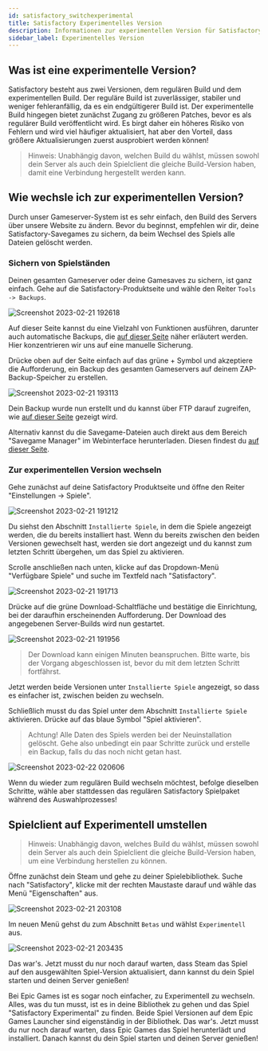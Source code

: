 ```yaml
---
id: satisfactory_switchexperimental
title: Satisfactory Experimentelles Version
description: Informationen zur experimentellen Version für Satisfactory von ZAP-Hosting - ZAP-Hosting.com Dokumentationen
sidebar_label: Experimentelles Version
---
```


## Was ist eine experimentelle Version?
Satisfactory besteht aus zwei Versionen, dem regulären Build und dem experimentellen Build. Der reguläre Build ist zuverlässiger, stabiler und weniger fehleranfällig, da es ein endgültigerer Build ist. Der experimentelle Build hingegen bietet zunächst Zugang zu größeren Patches, bevor es als regulärer Build veröffentlicht wird. Es birgt daher ein höheres Risiko von Fehlern und wird viel häufiger aktualisiert, hat aber den Vorteil, dass größere Aktualisierungen zuerst ausprobiert werden können!

> Hinweis: Unabhängig davon, welchen Build du wählst, müssen sowohl dein Server als auch dein Spielclient die gleiche Build-Version haben, damit eine Verbindung hergestellt werden kann.

## Wie wechsle ich zur experimentellen Version?
Durch unser Gameserver-System ist es sehr einfach, den Build des Servers über unsere Website zu ändern. Bevor du beginnst, empfehlen wir dir, deine Satisfactory-Savegames zu sichern, da beim Wechsel des Spiels alle Dateien gelöscht werden.

### Sichern von Spielständen
Deinen gesamten Gameserver oder deine Gamesaves zu sichern, ist ganz einfach. Gehe auf die Satisfactory-Produktseite und wähle den Reiter `Tools -> Backups`.

![Screenshot 2023-02-21 192618](https://user-images.githubusercontent.com/42719082/220439833-3b8f24d4-75bd-42f2-84a5-df59206497e4.png)

Auf dieser Seite kannst du eine Vielzahl von Funktionen ausführen, darunter auch automatische Backups, die [auf dieser Seite](https://zap-hosting.com/guides/docs/en/gameserver_backups/) näher erläutert werden. Hier konzentrieren wir uns auf eine manuelle Sicherung.

Drücke oben auf der Seite einfach auf das grüne + Symbol und akzeptiere die Aufforderung, ein Backup des gesamten Gameservers auf deinem ZAP-Backup-Speicher zu erstellen.

![Screenshot 2023-02-21 193113](https://user-images.githubusercontent.com/42719082/220440713-4f7acd14-3b9f-4f2b-a03d-72b8b1a9ec2d.png)

Dein Backup wurde nun erstellt und du kannst über FTP darauf zugreifen, wie [auf dieser Seite](gameserver_ftpaccess.md) gezeigt wird.

Alternativ kannst du die Savegame-Dateien auch direkt aus dem Bereich "Savegame Manager" im Webinterface herunterladen. Diesen findest du [auf dieser Seite](satisfactory_savegame.md).

### Zur experimentellen Version wechseln
Gehe zunächst auf deine Satisfactory Produktseite und öffne den Reiter "Einstellungen -> Spiele".

![Screenshot 2023-02-21 191212](https://user-images.githubusercontent.com/42719082/220437310-bb85b189-e599-401d-a30c-35232ce0b46b.png)

Du siehst den Abschnitt `Installierte Spiele`, in dem die Spiele angezeigt werden, die du bereits installiert hast. Wenn du bereits zwischen den beiden Versionen gewechselt hast, werden sie dort angezeigt und du kannst zum letzten Schritt übergehen, um das Spiel zu aktivieren.

Scrolle anschließen nach unten, klicke auf das Dropdown-Menü "Verfügbare Spiele" und suche im Textfeld nach "Satisfactory".

![Screenshot 2023-02-21 191713](https://user-images.githubusercontent.com/42719082/220438422-c1f512c0-a0c3-4940-8423-0155b1692875.png)

Drücke auf die grüne Download-Schaltfläche und bestätige die Einrichtung, bei der daraufhin erscheinenden Aufforderung. Der Download des angegebenen Server-Builds wird nun gestartet.

![Screenshot 2023-02-21 191956](https://user-images.githubusercontent.com/42719082/220438714-8dc8ccb2-24f1-4a12-86da-112edb58277d.png)

>Der Download kann einigen Minuten beanspruchen. Bitte warte, bis der Vorgang abgeschlossen ist, bevor du mit dem letzten Schritt fortfährst.

Jetzt werden beide Versionen unter `Installierte Spiele` angezeigt, so dass es einfacher ist, zwischen beiden zu wechseln.

Schließlich musst du das Spiel unter dem Abschnitt `Installierte Spiele` aktivieren. Drücke auf das blaue Symbol "Spiel aktivieren".

> Achtung! Alle Daten des Spiels werden bei der Neuinstallation gelöscht. Gehe also unbedingt ein paar Schritte zurück und erstelle ein Backup, falls du das noch nicht getan hast.

![Screenshot 2023-02-22 020606](https://user-images.githubusercontent.com/42719082/220502401-4738e1b7-e083-40e4-88f8-8e5e044f3270.png)

Wenn du wieder zum regulären Build wechseln möchtest, befolge dieselben Schritte, wähle aber stattdessen das regulären Satisfactory Spielpaket während des Auswahlprozesses!

## Spielclient auf Experimentell umstellen
> Hinweis: Unabhängig davon, welches Build du wählst, müssen sowohl dein Server als auch dein Spielclient die gleiche Build-Version haben, um eine Verbindung herstellen zu können.

<!--DOCUSAURUS_CODE_TABS-->

<!--Steam Version-->
Öffne zunächst dein Steam und gehe zu deiner Spielebibliothek. Suche nach "Satisfactory", klicke mit der rechten Maustaste darauf und wähle das Menü "Eigenschaften" aus.

![Screenshot 2023-02-21 203108](https://user-images.githubusercontent.com/42719082/220451989-b90762b7-0b13-4374-82e6-af24d3da321a.png)

Im neuen Menü gehst du zum Abschnitt `Betas` und wählst `Experimentell` aus.

![Screenshot 2023-02-21 203435](https://user-images.githubusercontent.com/42719082/220452436-e30decc9-1a9d-4d4d-9aa6-5ff9681da1ef.png)

Das war's. Jetzt musst du nur noch darauf warten, dass Steam das Spiel auf den ausgewählten Spiel-Version aktualisiert, dann kannst du dein Spiel starten und deinen Server genießen!

<!--Epic Games Version-->
Bei Epic Games ist es sogar noch einfacher, zu Experimentell zu wechseln. Alles, was du tun musst, ist es in deine Bibliothek zu gehen und das Spiel "Satisfactory Experimental" zu finden. Beide Spiel Versionen auf dem Epic Games Launcher sind eigenständig in der Bibliothek. Das war's. Jetzt musst du nur noch darauf warten, dass Epic Games das Spiel herunterlädt und installiert. Danach kannst du dein Spiel starten und deinen Server genießen!

<!--END_DOCUSAURUS_CODE_TABS-->
